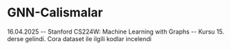 # GNN-Calismalar
16.04.2025 -- Stanford CS224W: Machine Learning with Graphs -- Kursu 15. derse gelindi.
Cora dataset ile ilgili kodlar incelendi
